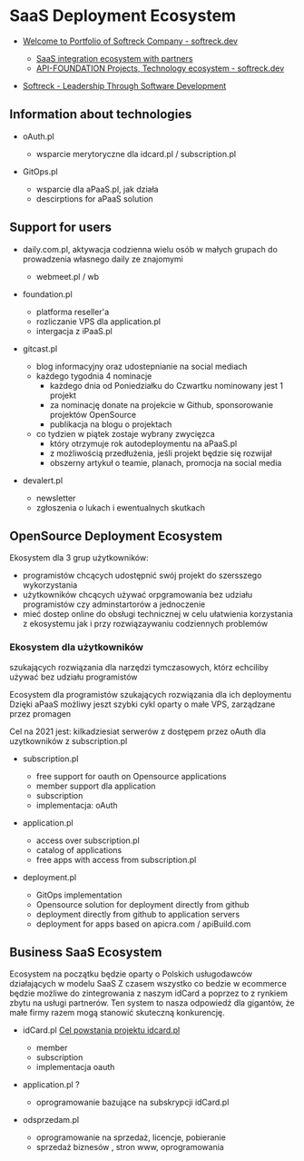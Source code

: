 # SaaS Deployment Ecosystem

+ [Welcome to Portfolio of Softreck Company - softreck.dev](https://softreck.dev/)
    + [SaaS integration ecosystem with partners](https://softreck.github.io/softreck.dev/SAAS.html)
    + [API-FOUNDATION Projects, Technology ecosystem - softreck.dev](https://softreck.github.io/softreck.dev/API-FOUNDATION.html)

+ [Softreck - Leadership Through Software Development](https://softreck.com/)

## Information about technologies

+ oAuth.pl
    + wsparcie merytoryczne dla idcard.pl / subscription.pl


+ GitOps.pl
    + wsparcie dla aPaaS.pl, jak działa 
    + descirptions for aPaaS solution
   
   
## Support for users

+ daily.com.pl, aktywacja codzienna wielu osób w małych grupach do prowadzenia własnego daily ze znajomymi
  + webmeet.pl / wb
   
   
+ foundation.pl
    + platforma reseller'a
    + rozliczanie VPS dla application.pl
    + intergacja z iPaaS.pl
        

+ gitcast.pl
  + blog informacyjny oraz udostepnianie na social mediach 
  + każdego tygodnia 4 nominacje
    + każdego dnia od Poniedziałku do Czwartku nominowany jest 1 projekt
    + za nominację donate na projekcie w Github, sponsorowanie projektów OpenSource
    + publikacja na blogu o projektach
  + co tydzien w piątek zostaje wybrany zwycięzca
    + który otrzymuje rok autodeploymentu na aPaaS.pl
    + z możliwością przedłużenia, jeśli projekt będzie się rozwijał
    + obszerny artykuł o teamie, planach, promocja na social media


+ devalert.pl
  + newsletter
  + zgłoszenia o lukach i ewentualnych skutkach


## OpenSource Deployment Ecosystem
Ekosystem dla 3 grup użytkowników:
+ programistów chcących udostępnić swój projekt do szersszego wykorzystania
+ użytkowników chcących używać orpgramowania bez udziału programistów czy adminstartorów a jednoczenie
+ mieć dostep online do obsługi technicznej w celu ułatwienia korzystania z ekosystemu jak i przy rozwiązaywaniu codziennych problemów

### Ekosystem dla użytkowników
szukających rozwiązania dla narzędzi tymczasowych, którz echciliby używać bez udziału programistów


Ecosystem dla programistów szukających rozwiązania dla ich deploymentu
Dzięki aPaaS możliwy jeszt szybki cykl oparty o małe VPS, zarządzane przez promagen

Cel na 2021 jest: kilkadziesiat serwerów z dostępem przez oAuth dla uzytkowników z subscription.pl



+ subscription.pl
  + free support for oauth on Opensource applications
  + member support dla application
  + subscription
  + implementacja: oAuth


+ application.pl 
  + access over subscription.pl
  + catalog of applications
  + free apps with access from subscription.pl
  
  
+ deployment.pl
  + GitOps implementation
  + Opensource solution for deployment directly from github
  + deployment directly from github to application servers
  + deployment for apps based on apicra.com / apiBuild.com


  
## Business SaaS Ecosystem
Ecosystem na początku będzie oparty o Polskich usługodawców działających w modelu SaaS 
Z czasem wszystko co bedzie w ecommerce będzie możliwe do zintegrowania z naszym idCard a poprzez to z rynkiem zbytu na usługi partnerów.
Ten system to nasza odpowiedź dla gigantów, że małe firmy razem mogą stanowić skuteczną konkurencję.


+ idCard.pl [Cel powstania projektu idcard.pl](https://docs.idcard.pl/)

  + member
  + subscription
  + implementacja oauth


+ application.pl ?
  + oprogramowanie bazujące na subskrypcji idCard.pl  

+ odsprzedam.pl   
  + oprogramowanie na sprzedaż, licencje, pobieranie
  + sprzedaż biznesów , stron www, oprogramowania
  
  
